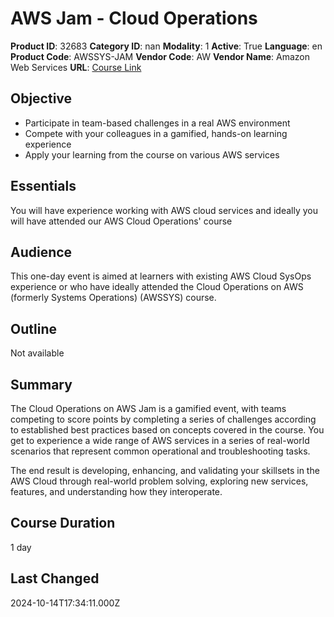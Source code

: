 # AWS Jam - Cloud Operations

**Product ID**: 32683
**Category ID**: nan
**Modality**: 1
**Active**: True
**Language**: en
**Product Code**: AWSSYS-JAM
**Vendor Code**: AW
**Vendor Name**: Amazon Web Services
**URL**: [Course Link](https://www.fastlaneus.com/course/amazon-awssys-jam)

## Objective
- Participate in team-based challenges in a real AWS environment
- Compete with your colleagues in a gamified, hands-on learning experience
- Apply your learning from the course on various AWS services

## Essentials
You will have experience working with AWS cloud services and ideally you will have attended our AWS Cloud Operations' course

## Audience
This one-day event is aimed at learners with existing AWS Cloud SysOps experience or who have ideally attended the Cloud Operations on AWS (formerly Systems Operations) (AWSSYS) course.

## Outline
Not available

## Summary
The Cloud Operations on AWS Jam is a gamified event, with teams competing to score points by completing a series of challenges according to established best practices based on concepts covered in the course. You get to experience a wide range of AWS services in a series of real-world scenarios that represent common operational and troubleshooting tasks.

The end result is developing, enhancing, and validating your skillsets in the AWS Cloud through real-world problem solving, exploring new services, features, and understanding how they interoperate.

## Course Duration
1 day

## Last Changed
2024-10-14T17:34:11.000Z
